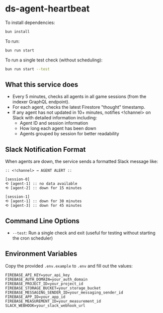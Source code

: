 # ds-agent-heartbeat

To install dependencies:

```bash
bun install
```

To run:

```bash
bun run start
```

To run a single test check (without scheduling):

```bash
bun run start --test
```

## What this service does

- Every 5 minutes, checks all agents in all game sessions (from the indexer GraphQL endpoint).
- For each agent, checks the latest Firestore "thought" timestamp.
- If any agent has not updated in 10+ minutes, notifies <!channel> on Slack with detailed information including:
  - Agent ID and session information
  - How long each agent has been down
  - Agents grouped by session for better readability

## Slack Notification Format

When agents are down, the service sends a formatted Slack message like:

```
:: <!channel> → AGENT ALERT ::

[session-0]
⟲ [agent-1] :: no data available
⟲ [agent-2] :: down for 15 minutes

[session-1]
⟲ [agent-1] :: down for 30 minutes
⟲ [agent-3] :: down for 45 minutes
```

## Command Line Options

- `--test`: Run a single check and exit (useful for testing without starting the cron scheduler)

## Environment Variables

Copy the provided `.env.example` to `.env` and fill out the values:

```
FIREBASE_API_KEY=your_api_key
FIREBASE_AUTH_DOMAIN=your_auth_domain
FIREBASE_PROJECT_ID=your_project_id
FIREBASE_STORAGE_BUCKET=your_storage_bucket
FIREBASE_MESSAGING_SENDER_ID=your_messaging_sender_id
FIREBASE_APP_ID=your_app_id
FIREBASE_MEASUREMENT_ID=your_measurement_id
SLACK_WEBHOOK=your_slack_webhook_url
```
